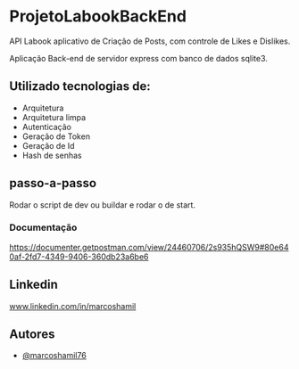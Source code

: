 # ProjetoLabookBackEnd

API  Labook aplicativo de Criação de Posts, com controle de Likes e Dislikes.<br>

Aplicação Back-end de servidor express com banco de dados sqlite3.<br>

## Utilizado tecnologias de:
* Arquitetura 
* Arquitetura limpa
* Autenticação
* Geração de Token
* Geração de Id
* Hash de senhas


## passo-a-passo
Rodar o script de dev ou buildar e rodar o de start.

### Documentação

https://documenter.getpostman.com/view/24460706/2s935hQSW9#80e640af-2fd7-4349-9406-360db23a6be6

## Linkedin

www.linkedin.com/in/marcoshamil

## Autores

- [@marcoshamil76](https://github.com/marcoshamil76)

